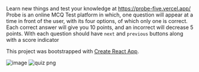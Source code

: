 Learn new things and test your knowledge at https://probe-five.vercel.app/
<br>
Probe is an online MCQ Test platform in which, one question will appear at a time in front of the user, with its four options, of which only one is correct. Each correct answer will give you 10 points, and an incorrect will decrease 5 points.  With each question should have `next` and `previous` buttons along with a score indicator

This project was bootstrapped with [Create React App](https://github.com/facebook/create-react-app).

![image](https://github.com/YASHasvi-SHUkla/probe/assets/72089033/41adcf5d-33ec-4db2-b657-43daa4e5a854)
![quiz png](https://github.com/YASHasvi-SHUkla/probe/assets/72089033/3f6558d3-bbf1-43f2-8278-3df4d140ba98)
